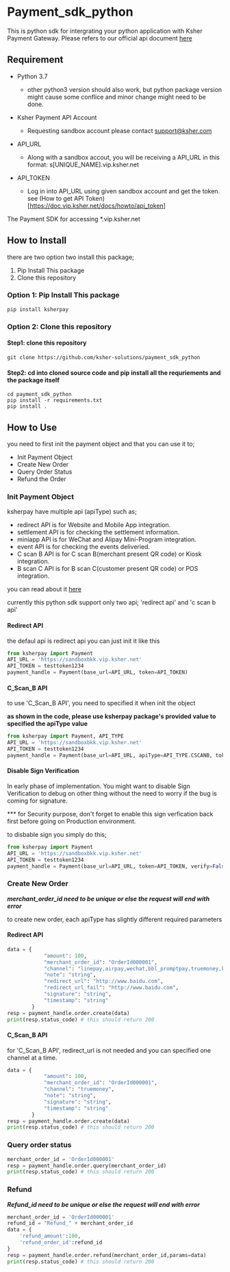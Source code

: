 # Payment_sdk_python

This is python sdk for intergrating your python application with Ksher Payment Gateway. Please refers to our official api document [here](https://doc.vip.ksher.net)

## Requirement
- Python 3.7
    - other python3 version should also work, but python package version might cause some conflice and minor change might need to be done.

- Ksher Payment API Account
    - Requesting sandbox account please contact support@ksher.com
    
- API_URL
    - Along with a sandbox accout, you will be receiving a API_URL in this format: s[UNIQUE_NAME].vip.ksher.net

- API_TOKEN
    - Log in into API_URL using given sandbox account and get the token. see (How to get API Token)[https://doc.vip.ksher.net/docs/howto/api_token]


The Payment SDK for accessing *.vip.ksher.net

## How to Install

there are two option two install this package;

1. Pip Install This package
2. Clone this repository

### Option 1: Pip Install This package
```
pip install ksherpay
```

### Option 2: Clone this repository

#### Step1: clone this repository
```shell
git clone https://github.com/ksher-solutions/payment_sdk_python
```

#### Step2: cd into cloned source code and pip install all the requriements and the package itself
```shell
cd payment_sdk_python
pip install -r requirements.txt
pip install .

```


## How to Use
you need to first init the payment object and that you can use it to;
- Init Payment Object
- Create New Order
- Query Order Status
- Refund the Order


### Init Payment Object
ksherpay have multiple api (apiType) such as;
- redirect API is for Website and Mobile App integration.
- settlement API is for checking the settlement information.
- miniapp API is for WeChat and Alipay Mini-Program integration.
- event API is for checking the events deliveried.
- C scan B API is for C scan B(merchant present QR code) or Kiosk integration.
- B scan C API is for B scan C(customer present QR code) or POS integration.

you can read about it [here](https://doc.vip.ksher.net/docs/user_guide/swagger)

currently this python sdk support only two api; 'redirect api' and 'c scan b api'

#### Redirect API

the defaul api is redirect api you can just init it like this

```python
from ksherpay import Payment
API_URL = 'https://sandboxbkk.vip.ksher.net'
API_TOKEN = testtoken1234
payment_handle = Payment(base_url=API_URL, token=API_TOKEN)
```

#### C_Scan_B API
to use 'C_Scan_B API', you need to specified it when init the object

**as shown in the code, please use ksherpay package's provided value to specified the apiType value**

```python
from ksherpay import Payment, API_TYPE
API_URL = 'https://sandboxbkk.vip.ksher.net'
API_TOKEN = testtoken1234
payment_handle = Payment(base_url=API_URL, apiType=API_TYPE.CSCANB, token=API_TOKEN)
```

#### Disable Sign Verification
In early phase of implementation. You might want to disable Sign Verification to debug on other thing without the need to worry if the bug is coming for signature.

*** for Security purpose, don't forget to enable this sign verfication back first before going on Production environment.

to disbable sign you simply do this;
```python
from ksherpay import Payment
API_URL = 'https://sandboxbkk.vip.ksher.net'
API_TOKEN = testtoken1234
payment_handle = Payment(base_url=API_URL, token=API_TOKEN, verify=False)
```


### Create New Order
***merchant_order_id need to be unique or else the request will end with error***

to create new order, each apiType has slightly different required parameters

#### Redirect API
```python
data = {
            "amount": 100,
            "merchant_order_id": "OrderId000001",
            "channel": "linepay,airpay,wechat,bbl_promptpay,truemoney,ktbcard",
            "note": "string",
            "redirect_url": "http://www.baidu.com",
            "redirect_url_fail": "http://www.baidu.com",
            "signature": "string",
            "timestamp": "string"
        }
resp = payment_handle.order.create(data)
print(resp.status_code) # this should return 200
```
#### C_Scan_B API
for 'C_Scan_B API', redirect_url is not needed and you can specified one channel at a time.
```python
data = {
            "amount": 100,
            "merchant_order_id": "OrderId000001",
            "channel": "truemoney",
            "note": "string",
            "signature": "string",
            "timestamp": "string"
        }
resp = payment_handle.order.create(data)
print(resp.status_code) # this should return 200
```

### Query order status
```python
merchant_order_id = 'OrderId000001'
resp = payment_handle.order.query(merchant_order_id)
print(resp.status_code) # this should return 200
```

### Refund
***Refund_id need to be unique or else the request will end with error***
```python
merchant_order_id = 'OrderId000001'
refund_id = "Refund_" + merchant_order_id
data = {
    'refund_amount':100,
    'refund_order_id':refund_id
}
resp = payment_handle.order.refund(merchant_order_id,params=data)
print(resp.status_code) # this should return 200
```